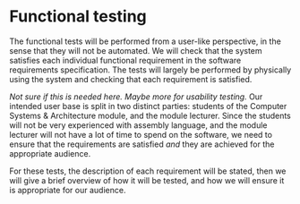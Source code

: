Functional testing
==================
The functional tests will be performed from a user-like perspective, in the sense that they will not be automated. We will check that the system satisfies each individual functional requirement in the software requirements specification. The tests will largely be performed by physically using the system and checking that each requirement is satisfied.

*Not sure if this is needed here. Maybe more for usability testing.*
Our intended user base is split in two distinct parties: students of the Computer Systems & Architecture module, and the module lecturer. Since the students will not be very experienced with assembly language, and the module lecturer will not have a lot of time to spend on the software, we need to ensure that the requirements are satisfied *and* they are achieved for the appropriate audience.

For these tests, the description of each requirement will be stated, then we will give a brief overview of how it will be tested, and how we will ensure it is appropriate for our audience.
